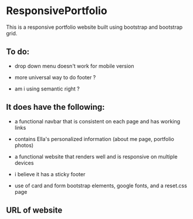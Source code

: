 # ResponsivePortfolio

This is a responsive portfolio website built using bootstrap and bootstrap grid.

## To do:

- drop down menu doesn't work for mobile version

- more universal way to do footer ?

- am i using semantic right ?

## It does have the following:

- a functional navbar that is consistent on each page and has working links

- contains Ella's personalized information (about me page, portfolio photos)

- a functional website that renders well and is responsive on multiple devices

- i believe it has a sticky footer

- use of card and form bootstrap elements, google fonts, and a reset.css page

## URL of website
